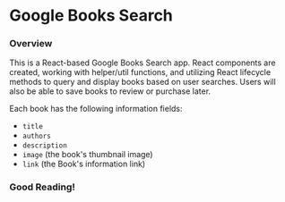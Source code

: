 # Google Books Search

### Overview

This is a React-based Google Books Search app. React components are created, working with helper/util functions, and utilizing React lifecycle methods to query and display books based on user searches. Users will also be able to save books to review or purchase later.

Each book has the following information fields:

* `title`
* `authors` 
* `description`
* `image` (the book's thumbnail image) 
* `link` (the Book's information link)


### Good Reading!


